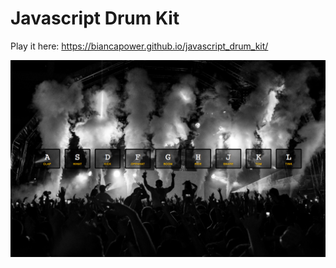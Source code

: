 # Javascript Drum Kit

Play it here: https://biancapower.github.io/javascript_drum_kit/

![app](app_screenshot.png)
